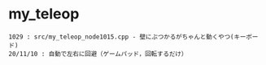 # my_teleop
	1029 : src/my_teleop_node1015.cpp - 壁にぶつかるがちゃんと動くやつ(キーボード)
	20/11/10 : 自動で左右に回避（ゲームパッド，回転するだけ）
